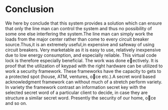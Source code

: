 # Conclusion


We here by conclude that this system provides a solution which can ensure that only the line man can control the system and thus no possibility of some one else interfering the system.The line man can simply work the loads from the major center rather than come to every circuit breaker source.Thus,it is an extremely useful,in expensive and safeway of using circuit breakers. Very marketable as it is easy to use, relatively inexpensive due to low energy consumption, and especially reliable. This virtual code lock is therefore
especially beneficial. The work was done eectively. It is proof that the utilization of keypad with the right hardware can be utilized to work a security framework. These frameworks have the capacity to gets to a protected spot (house, ATM, ventures, oce etc.).A secret word based acknowledgment framework can without much of a stretch perform variety. In variety the framework contrast an information secret key with the selected secret word of a particular client to decide, in case they are structure a similar secret word. Presently the security of our home, oce and so on.
